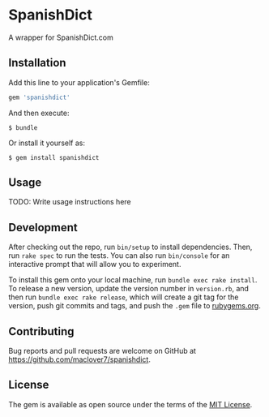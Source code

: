 # SpanishDict

A wrapper for SpanishDict.com

## Installation

Add this line to your application's Gemfile:

```ruby
gem 'spanishdict'
```

And then execute:

    $ bundle

Or install it yourself as:

    $ gem install spanishdict

## Usage

TODO: Write usage instructions here

## Development

After checking out the repo, run `bin/setup` to install dependencies. Then, run `rake spec` to run the tests. You can also run `bin/console` for an interactive prompt that will allow you to experiment.

To install this gem onto your local machine, run `bundle exec rake install`. To release a new version, update the version number in `version.rb`, and then run `bundle exec rake release`, which will create a git tag for the version, push git commits and tags, and push the `.gem` file to [rubygems.org](https://rubygems.org).

## Contributing

Bug reports and pull requests are welcome on GitHub at https://github.com/maclover7/spanishdict.

## License

The gem is available as open source under the terms of the [MIT License](http://opensource.org/licenses/MIT).

